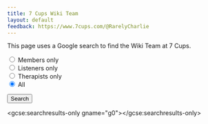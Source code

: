 ```yaml
---
title: 7 Cups Wiki Team
layout: default
feedback: https://www.7cups.com/@RarelyCharlie
---
```


<script>
gsearch = function () {
  var m = ''
  if (document.getElementById('mem').checked) m += ' "Member Profile - Member"'
  else if (document.getElementById('lis').checked) m += ' "Listener Profile - Listener"'
  else if (document.getElementById('the').checked) m += ' "Therapist Profile - 7 Cups"'
  
  var s = google.search.cse.element.getElement('g0')
  s.execute("Wiki Team" + m)
  }
</script>

This page uses a Google search to find the Wiki Team at 7 Cups.

<label for="mem"><input type="radio" id="mem" name="type"> Members only</label><br/>
<label for="lis"><input type="radio" id="lis" name="type"> Listeners only</label><br/>
<label for="the"><input type="radio" id="the" name="type"> Therapists only</label><br/>
<label for="all"><input type="radio" id="all" name="type" checked> All</label><br/>

<button onclick="gsearch()">Search</button>

<script>
  (function() {
    var cx = '000798228100868610755:vhnbwimkjc4';
    var gcse = document.createElement('script');
    gcse.type = 'text/javascript';
    gcse.async = true;
    gcse.src = 'https://cse.google.com/cse.js?cx=' + cx;
    var s = document.getElementsByTagName('script')[0];
    s.parentNode.insertBefore(gcse, s);
  })();
</script>
<gcse:searchresults-only gname="g0"></gcse:searchresults-only>
